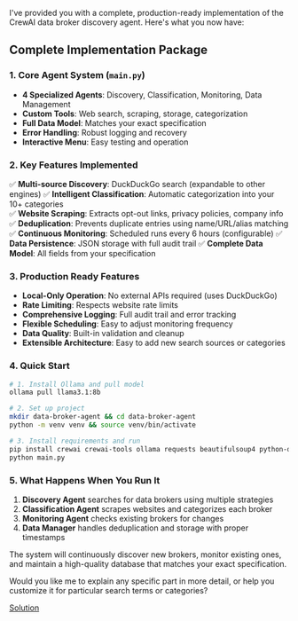 I've provided you with a complete, production-ready implementation of the CrewAI data broker discovery agent. Here's what you now have:

## **Complete Implementation Package**

### **1. Core Agent System (`main.py`)**

- **4 Specialized Agents**: Discovery, Classification, Monitoring, Data Management
- **Custom Tools**: Web search, scraping, storage, categorization
- **Full Data Model**: Matches your exact specification
- **Error Handling**: Robust logging and recovery
- **Interactive Menu**: Easy testing and operation

### **2. Key Features Implemented**

✅ **Multi-source Discovery**: DuckDuckGo search (expandable to other engines)
✅ **Intelligent Classification**: Automatic categorization into your 10+ categories  
✅ **Website Scraping**: Extracts opt-out links, privacy policies, company info
✅ **Deduplication**: Prevents duplicate entries using name/URL/alias matching
✅ **Continuous Monitoring**: Scheduled runs every 6 hours (configurable)
✅ **Data Persistence**: JSON storage with full audit trail
✅ **Complete Data Model**: All fields from your specification

### **3. Production Ready Features**

- **Local-Only Operation**: No external APIs required (uses DuckDuckGo)
- **Rate Limiting**: Respects website rate limits
- **Comprehensive Logging**: Full audit trail and error tracking
- **Flexible Scheduling**: Easy to adjust monitoring frequency
- **Data Quality**: Built-in validation and cleanup
- **Extensible Architecture**: Easy to add new search sources or categories

### **4. Quick Start**

```bash
# 1. Install Ollama and pull model
ollama pull llama3.1:8b

# 2. Set up project
mkdir data-broker-agent && cd data-broker-agent
python -m venv venv && source venv/bin/activate

# 3. Install requirements and run
pip install crewai crewai-tools ollama requests beautifulsoup4 python-dotenv schedule validators
python main.py
```

### **5. What Happens When You Run It**

1. **Discovery Agent** searches for data brokers using multiple strategies
2. **Classification Agent** scrapes websites and categorizes each broker
3. **Monitoring Agent** checks existing brokers for changes
4. **Data Manager** handles deduplication and storage with proper timestamps

The system will continuously discover new brokers, monitor existing ones, and maintain a high-quality database that matches your exact specification.

Would you like me to explain any specific part in more detail, or help you customize it for particular search terms or categories?

[Solution](setup-files.md)
